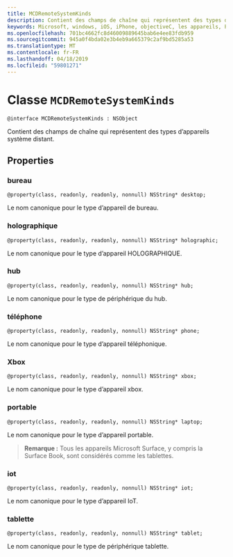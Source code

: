 ```yaml
---
title: MCDRemoteSystemKinds
description: Contient des champs de chaîne qui représentent des types d’appareils système distant.
keywords: Microsoft, windows, iOS, iPhone, objectiveC, les appareils, Project Rome connectés
ms.openlocfilehash: 701bc4662fc8d46009889645bab6e4ee83fdb959
ms.sourcegitcommit: 945a0f4bda02e3b4eb9a665379c2af9bd5285a53
ms.translationtype: MT
ms.contentlocale: fr-FR
ms.lasthandoff: 04/18/2019
ms.locfileid: "59801271"
---
```

# <a name="class-mcdremotesystemkinds"></a>Classe `MCDRemoteSystemKinds` 

```
@interface MCDRemoteSystemKinds : NSObject
```

Contient des champs de chaîne qui représentent des types d’appareils système distant.

## <a name="properties"></a>Properties

### <a name="desktop"></a>bureau
`@property(class, readonly, readonly, nonnull) NSString* desktop;`

Le nom canonique pour le type d’appareil de bureau.

### <a name="holographic"></a>holographique
`@property(class, readonly, readonly, nonnull) NSString* holographic;`

Le nom canonique pour le type d’appareil HOLOGRAPHIQUE.

### <a name="hub"></a>hub
`@property(class, readonly, readonly, nonnull) NSString* hub;`

Le nom canonique pour le type de périphérique du hub.

### <a name="phone"></a>téléphone
`@property(class, readonly, readonly, nonnull) NSString* phone;`

Le nom canonique pour le type d’appareil téléphonique.

### <a name="xbox"></a>Xbox
`@property(class, readonly, readonly, nonnull) NSString* xbox;`

Le nom canonique pour le type d’appareil xbox.

### <a name="laptop"></a>portable
`@property(class, readonly, readonly, nonnull) NSString* laptop;`

Le nom canonique pour le type d’appareil portable.

> **Remarque :** Tous les appareils Microsoft Surface, y compris la Surface Book, sont considérés comme les tablettes.

### <a name="iot"></a>iot
`@property(class, readonly, readonly, nonnull) NSString* iot;`

Le nom canonique pour le type d’appareil IoT.

### <a name="tablet"></a>tablette
`@property(class, readonly, readonly, nonnull) NSString* tablet;`

Le nom canonique pour le type de périphérique tablette.
